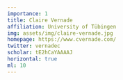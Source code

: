 ```yaml
---
importance: 1
title: Claire Vernade
affiliation: University of Tübingen
img: assets/img/claire-vernade.jpg
homepage: https://www.cvernade.com/
twitter: vernadec
scholar: tE2hCaYAAAAJ
horizontal: true
ml: 10
---
```

